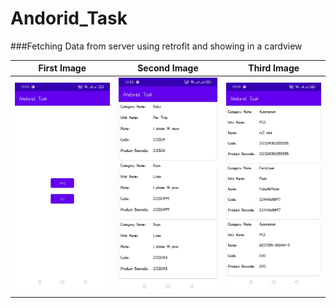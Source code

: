 # Andorid_Task
###Fetching Data from server using retrofit and showing in a cardview

|First Image|Second Image|Third Image|
|:-:|:-:|:-:|
![First Image](https://github.com/Istiaq66/Andorid_Task/blob/master/app3.jpg ) | ![Second Image](https://github.com/Istiaq66/Andorid_Task/blob/master/app1.jpg ) | ![Third Image](https://github.com/Istiaq66/Andorid_Task/blob/master/app2.jpg )

